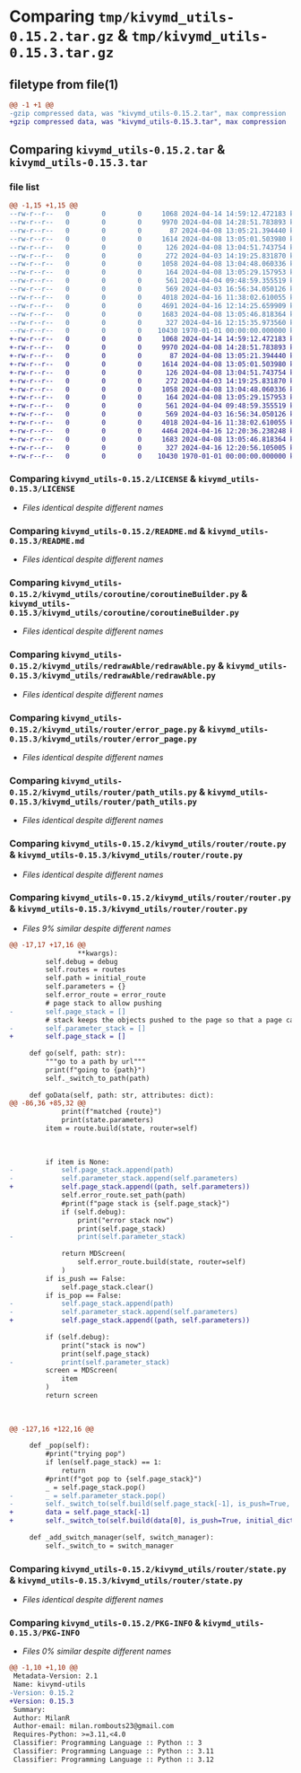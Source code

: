 # Comparing `tmp/kivymd_utils-0.15.2.tar.gz` & `tmp/kivymd_utils-0.15.3.tar.gz`

## filetype from file(1)

```diff
@@ -1 +1 @@
-gzip compressed data, was "kivymd_utils-0.15.2.tar", max compression
+gzip compressed data, was "kivymd_utils-0.15.3.tar", max compression
```

## Comparing `kivymd_utils-0.15.2.tar` & `kivymd_utils-0.15.3.tar`

### file list

```diff
@@ -1,15 +1,15 @@
--rw-r--r--   0        0        0     1068 2024-04-14 14:59:12.472183 kivymd_utils-0.15.2/LICENSE
--rw-r--r--   0        0        0     9970 2024-04-08 14:28:51.783893 kivymd_utils-0.15.2/README.md
--rw-r--r--   0        0        0       87 2024-04-08 13:05:21.394440 kivymd_utils-0.15.2/kivymd_utils/coroutine/__init__.py
--rw-r--r--   0        0        0     1614 2024-04-08 13:05:01.503980 kivymd_utils-0.15.2/kivymd_utils/coroutine/coroutineBuilder.py
--rw-r--r--   0        0        0      126 2024-04-08 13:04:51.743754 kivymd_utils-0.15.2/kivymd_utils/redrawAble/__init__.py
--rw-r--r--   0        0        0      272 2024-04-03 14:19:25.831870 kivymd_utils-0.15.2/kivymd_utils/redrawAble/notifyListeners.py
--rw-r--r--   0        0        0     1058 2024-04-08 13:04:48.060336 kivymd_utils-0.15.2/kivymd_utils/redrawAble/redrawAble.py
--rw-r--r--   0        0        0      164 2024-04-08 13:05:29.157953 kivymd_utils-0.15.2/kivymd_utils/router/__init__.py
--rw-r--r--   0        0        0      561 2024-04-04 09:48:59.355519 kivymd_utils-0.15.2/kivymd_utils/router/error_page.py
--rw-r--r--   0        0        0      569 2024-04-03 16:56:34.050126 kivymd_utils-0.15.2/kivymd_utils/router/path_utils.py
--rw-r--r--   0        0        0     4018 2024-04-16 11:38:02.610055 kivymd_utils-0.15.2/kivymd_utils/router/route.py
--rw-r--r--   0        0        0     4691 2024-04-16 12:14:25.659909 kivymd_utils-0.15.2/kivymd_utils/router/router.py
--rw-r--r--   0        0        0     1683 2024-04-08 13:05:46.818364 kivymd_utils-0.15.2/kivymd_utils/router/state.py
--rw-r--r--   0        0        0      327 2024-04-16 12:15:35.973560 kivymd_utils-0.15.2/pyproject.toml
--rw-r--r--   0        0        0    10430 1970-01-01 00:00:00.000000 kivymd_utils-0.15.2/PKG-INFO
+-rw-r--r--   0        0        0     1068 2024-04-14 14:59:12.472183 kivymd_utils-0.15.3/LICENSE
+-rw-r--r--   0        0        0     9970 2024-04-08 14:28:51.783893 kivymd_utils-0.15.3/README.md
+-rw-r--r--   0        0        0       87 2024-04-08 13:05:21.394440 kivymd_utils-0.15.3/kivymd_utils/coroutine/__init__.py
+-rw-r--r--   0        0        0     1614 2024-04-08 13:05:01.503980 kivymd_utils-0.15.3/kivymd_utils/coroutine/coroutineBuilder.py
+-rw-r--r--   0        0        0      126 2024-04-08 13:04:51.743754 kivymd_utils-0.15.3/kivymd_utils/redrawAble/__init__.py
+-rw-r--r--   0        0        0      272 2024-04-03 14:19:25.831870 kivymd_utils-0.15.3/kivymd_utils/redrawAble/notifyListeners.py
+-rw-r--r--   0        0        0     1058 2024-04-08 13:04:48.060336 kivymd_utils-0.15.3/kivymd_utils/redrawAble/redrawAble.py
+-rw-r--r--   0        0        0      164 2024-04-08 13:05:29.157953 kivymd_utils-0.15.3/kivymd_utils/router/__init__.py
+-rw-r--r--   0        0        0      561 2024-04-04 09:48:59.355519 kivymd_utils-0.15.3/kivymd_utils/router/error_page.py
+-rw-r--r--   0        0        0      569 2024-04-03 16:56:34.050126 kivymd_utils-0.15.3/kivymd_utils/router/path_utils.py
+-rw-r--r--   0        0        0     4018 2024-04-16 11:38:02.610055 kivymd_utils-0.15.3/kivymd_utils/router/route.py
+-rw-r--r--   0        0        0     4464 2024-04-16 12:20:36.238248 kivymd_utils-0.15.3/kivymd_utils/router/router.py
+-rw-r--r--   0        0        0     1683 2024-04-08 13:05:46.818364 kivymd_utils-0.15.3/kivymd_utils/router/state.py
+-rw-r--r--   0        0        0      327 2024-04-16 12:20:56.105005 kivymd_utils-0.15.3/pyproject.toml
+-rw-r--r--   0        0        0    10430 1970-01-01 00:00:00.000000 kivymd_utils-0.15.3/PKG-INFO
```

### Comparing `kivymd_utils-0.15.2/LICENSE` & `kivymd_utils-0.15.3/LICENSE`

 * *Files identical despite different names*

### Comparing `kivymd_utils-0.15.2/README.md` & `kivymd_utils-0.15.3/README.md`

 * *Files identical despite different names*

### Comparing `kivymd_utils-0.15.2/kivymd_utils/coroutine/coroutineBuilder.py` & `kivymd_utils-0.15.3/kivymd_utils/coroutine/coroutineBuilder.py`

 * *Files identical despite different names*

### Comparing `kivymd_utils-0.15.2/kivymd_utils/redrawAble/redrawAble.py` & `kivymd_utils-0.15.3/kivymd_utils/redrawAble/redrawAble.py`

 * *Files identical despite different names*

### Comparing `kivymd_utils-0.15.2/kivymd_utils/router/error_page.py` & `kivymd_utils-0.15.3/kivymd_utils/router/error_page.py`

 * *Files identical despite different names*

### Comparing `kivymd_utils-0.15.2/kivymd_utils/router/path_utils.py` & `kivymd_utils-0.15.3/kivymd_utils/router/path_utils.py`

 * *Files identical despite different names*

### Comparing `kivymd_utils-0.15.2/kivymd_utils/router/route.py` & `kivymd_utils-0.15.3/kivymd_utils/router/route.py`

 * *Files identical despite different names*

### Comparing `kivymd_utils-0.15.2/kivymd_utils/router/router.py` & `kivymd_utils-0.15.3/kivymd_utils/router/router.py`

 * *Files 9% similar despite different names*

```diff
@@ -17,17 +17,16 @@
                 **kwargs):
         self.debug = debug
         self.routes = routes 
         self.path = initial_route
         self.parameters = {}
         self.error_route = error_route
         # page stack to allow pushing
-        self.page_stack = []
         # stack keeps the objects pushed to the page so that a page can be rebuild
-        self.parameter_stack = []
+        self.page_stack = []
 
     def go(self, path: str):
         """go to a path by url"""
         print(f"going to {path}")
         self._switch_to_path(path)
 
     def goData(self, path: str, attributes: dict):
@@ -86,36 +85,32 @@
             print(f"matched {route}")
             print(state.parameters)
         item = route.build(state, router=self)
 
             
 
         if item is None:
-            self.page_stack.append(path)
-            self.parameter_stack.append(self.parameters)
+            self.page_stack.append((path, self.parameters))
             self.error_route.set_path(path)
             #print(f"page stack is {self.page_stack}")
             if (self.debug):
                 print("error stack now")
                 print(self.page_stack)
-                print(self.parameter_stack)
 
             return MDScreen(
                 self.error_route.build(state, router=self)
             )
         if is_push == False:
             self.page_stack.clear()
         if is_pop == False:
-            self.page_stack.append(path)
-            self.parameter_stack.append(self.parameters)
+            self.page_stack.append((path, self.parameters))
             
         if (self.debug):
             print("stack is now")
             print(self.page_stack)
-            print(self.parameter_stack)
         screen = MDScreen(
             item
         )
         return screen
     
 
 
@@ -127,16 +122,16 @@
 
     def _pop(self):
         #print("trying pop")
         if len(self.page_stack) == 1:
             return
         #print(f"got pop to {self.page_stack}")
         _ = self.page_stack.pop()
-        _ = self.parameter_stack.pop()
-        self._switch_to(self.build(self.page_stack[-1], is_push=True, initial_dict=self.parameter_stack[-1], is_pop=True))
+        data = self.page_stack[-1]
+        self._switch_to(self.build(data[0], is_push=True, initial_dict=data[1], is_pop=True))
 
     def _add_switch_manager(self, switch_manager):
         self._switch_to = switch_manager
```

### Comparing `kivymd_utils-0.15.2/kivymd_utils/router/state.py` & `kivymd_utils-0.15.3/kivymd_utils/router/state.py`

 * *Files identical despite different names*

### Comparing `kivymd_utils-0.15.2/PKG-INFO` & `kivymd_utils-0.15.3/PKG-INFO`

 * *Files 0% similar despite different names*

```diff
@@ -1,10 +1,10 @@
 Metadata-Version: 2.1
 Name: kivymd-utils
-Version: 0.15.2
+Version: 0.15.3
 Summary: 
 Author: MilanR
 Author-email: milan.rombouts23@gmail.com
 Requires-Python: >=3.11,<4.0
 Classifier: Programming Language :: Python :: 3
 Classifier: Programming Language :: Python :: 3.11
 Classifier: Programming Language :: Python :: 3.12
```

